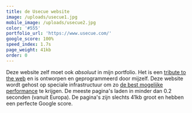 ```yaml
---
title: de Usecue website
image: /uploads/usecue1.jpg
mobile_image: /uploads/usecue2.jpg
color: '#555'
portfolio_url: 'https://www.usecue.com/'
google_score: 100%
speed_index: 1.7s
page_weight: 41kb
order: 0
---
```


Deze website zelf moet ook *absoluut* in mijn portfolio. Het is een [tribute to the web](https://www.usecue.com/blog/a-tribute-to-the-web/) en is ontworpen en geprogrammeerd door mijzelf. Deze website wordt gehost op speciale infrastructuur om zo [de best mogelijke performance](https://www.usecue.com/blog/websites-that-load-instantly/) te krijgen. De meeste pagina's laden in minder dan 0.2 seconden (vanuit Europa). De pagina's zijn slechts 41kb groot en hebben een perfecte Google score.
